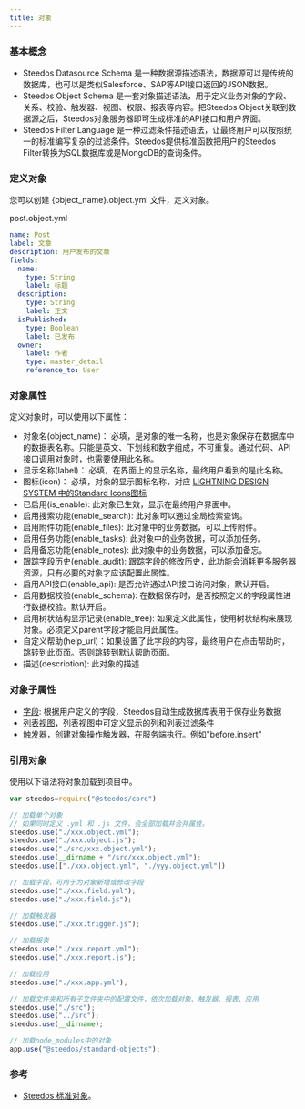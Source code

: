 ```yaml
---
title: 对象
---
```


### 基本概念

- Steedos Datasource Schema 是一种数据源描述语法，数据源可以是传统的数据库，也可以是类似Salesforce、SAP等API接口返回的JSON数据。
- Steedos Object Schema 是一套对象描述语法，用于定义业务对象的字段、关系、校验、触发器、视图、权限、报表等内容。把Steedos Object关联到数据源之后，Steedos对象服务器即可生成标准的API接口和用户界面。
- Steedos Filter Language 是一种过滤条件描述语法，让最终用户可以按照统一的标准编写复杂的过滤条件。Steedos提供标准函数把用户的Steedos Filter转换为SQL数据库或是MongoDB的查询条件。


### 定义对象
您可以创建 {object_name}.object.yml 文件，定义对象。

post.object.yml
```yaml
name: Post
label: 文章
description: 用户发布的文章
fields:
  name: 
    type: String
    label: 标题 
  description:
    type: String
    label: 正文
  isPublished:
    type: Boolean
    label: 已发布
  owner:
    label: 作者
    type: master_detail
    reference_to: User
```

### 对象属性
定义对象时，可以使用以下属性：
- 对象名(object_name)： 必填，是对象的唯一名称，也是对象保存在数据库中的数据表名称。只能是英文、下划线和数字组成，不可重复。通过代码、API接口调用对象时，也需要使用此名称。
- 显示名称(label)： 必填，在界面上的显示名称，最终用户看到的是此名称。
- 图标(icon)： 必填，对象的显示图标名称，对应 [LIGHTNING DESIGN SYSTEM 中的Standard Icons图标](https://www.lightningdesignsystem.com/icons/#standard)
- 已启用(is_enable): 此对象已生效，显示在最终用户界面中。
- 启用搜索功能(enable_search): 此对象可以通过全局检索查询。
- 启用附件功能(enable_files): 此对象中的业务数据，可以上传附件。
- 启用任务功能(enable_tasks): 此对象中的业务数据，可以添加任务。
- 启用备忘功能(enable_notes): 此对象中的业务数据，可以添加备忘。
- 跟踪字段历史(enable_audit): 跟踪字段的修改历史，此功能会消耗更多服务器资源，只有必要的对象才应该配置此属性。
- 启用API接口(enable_api): 是否允许通过API接口访问对象，默认开启。 
- 启用数据校验(enable_schema): 在数据保存时，是否按照定义的字段属性进行数据校验。默认开启。
- 启用树状结构显示记录(enable_tree): 如果定义此属性，使用树状结构来展现对象。必须定义parent字段才能启用此属性。
- 自定义帮助(help_url)：如果设置了此字段的内容，最终用户在点击帮助时，跳转到此页面。否则跳转到默认帮助页面。
- 描述(description): 此对象的描述

### 对象子属性
- [字段](object_field.md): 根据用户定义的字段，Steedos自动生成数据库表用于保存业务数据
- [列表视图](object_listview.md)，列表视图中可定义显示的列和列表过滤条件
- [触发器](object_trigger.md)，创建对象操作触发器，在服务端执行。例如"before.insert"

### 引用对象
使用以下语法将对象加载到项目中。
```javascript
var steedos=require("@steedos/core")

// 加载单个对象
// 如果同时定义 .yml 和 .js 文件，会全部加载并合并属性。
steedos.use("./xxx.object.yml");
steedos.use("./xxx.object.js");
steedos.use("./src/xxx.object.yml");
steedos.use(__dirname + "/src/xxx.object.yml");
steedos.use(["./xxx.object.yml", "./yyy.object.yml"])

// 加载字段，可用于为对象新增或修改字段
steedos.use("./xxx.field.yml");
steedos.use("./xxx.field.js");

// 加载触发器
steedos.use("./xxx.trigger.js");

// 加载报表
steedos.use("./xxx.report.yml");
steedos.use("./xxx.report.js");

// 加载应用
steedos.use("./xxx.app.yml");

// 加载文件夹和所有子文件夹中的配置文件，依次加载对象、触发器、报表、应用
steedos.use("./src");
steedos.use("../src");
steedos.use(__dirname);

// 加载node_modules中的对象
app.use("@steedos/standard-objects");
```

### 参考
- [Steedos 标准对象](https://github.com/steedos/object-server/tree/develop/packages/standard-objects)。
